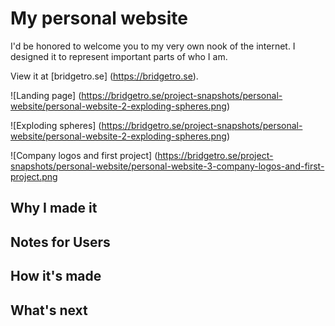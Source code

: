 # My personal website

I'd be honored to welcome you to my very own nook of the internet. I designed it to represent important parts of who I am. 

View it at [bridgetro.se] (https://bridgetro.se).

![Landing page] (https://bridgetro.se/project-snapshots/personal-website/personal-website-2-exploding-spheres.png)

![Exploding spheres] (https://bridgetro.se/project-snapshots/personal-website/personal-website-2-exploding-spheres.png)

![Company logos and first project] (https://bridgetro.se/project-snapshots/personal-website/personal-website-3-company-logos-and-first-project.png

## Why I made it

## Notes for Users

## How it's made

## What's next
